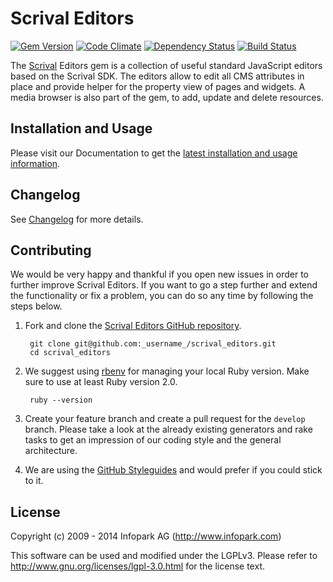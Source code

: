# Scrival Editors

[![Gem Version](https://badge.fury.io/rb/scrival_editors.png)](http://badge.fury.io/rb/scrival_editors)
[![Code Climate](https://codeclimate.com/github/infopark/scrival_editors.png)](https://codeclimate.com/github/infopark/scrival_editors)
[![Dependency Status](https://gemnasium.com/infopark/scrival_editors.png)](https://gemnasium.com/infopark/scrival_editors)
[![Build Status](https://travis-ci.org/infopark/scrival_editors.png)](https://travis-ci.org/infopark/scrival_editors)

The [Scrival](http://scrival.com) Editors gem is a collection of useful standard
JavaScript editors based on the Scrival SDK. The editors allow to edit all CMS
attributes in place and provide helper for the property view of pages and
widgets. A media browser is also part of the gem, to add, update and delete
resources.

## Installation and Usage

Please visit our Documentation to get the
[latest installation and usage information](https://scrival.com/editors).


## Changelog

See [Changelog](https://github.com/infopark/scrival_editors/blob/master/CHANGELOG.md) for more
details.


## Contributing

We would be very happy and thankful if you open new issues in order to further improve Scrival
Editors. If you want to go a step further and extend the functionality or fix a problem, you can
do so any time by following the steps below.

1. Fork and clone the
   [Scrival Editors GitHub repository](https://github.com/infopark/scrival_editors).

        git clone git@github.com:_username_/scrival_editors.git
        cd scrival_editors

2. We suggest using [rbenv](https://github.com/sstephenson/rbenv/) for managing your local Ruby
   version. Make sure to use at least Ruby version 2.0.

        ruby --version

3. Create your feature branch and create a pull request for the `develop` branch. Please take a
   look at the already existing generators and rake tasks to get an impression of our coding style
   and the general architecture.

4. We are using the [GitHub Styleguides](https://github.com/styleguide) and would prefer if you
   could stick to it.


## License
Copyright (c) 2009 - 2014 Infopark AG (http://www.infopark.com)

This software can be used and modified under the LGPLv3. Please refer to
http://www.gnu.org/licenses/lgpl-3.0.html for the license text.
